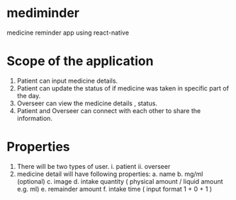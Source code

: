 # mediminder
medicine reminder app using react-native

# Scope of the application
1. Patient can input medicine details.
2. Patient can update the status of if medicine was taken in specific part of the day.
3. Overseer can view the medicine details , status.
4. Patient and Overseer can connect with each other to share the information.
# Properties 
1. There will be two types of user.
	 i.  patient
	 ii. overseer
 2. medicine detail will have following properties:
	 a. name
	 b. mg/ml (optional)
	 c. image
	 d. intake quantity ( physical amount / liquid amount e.g. ml) 
	 e. remainder amount
	 f. intake time ( input format 1 + 0 + 1 )
 